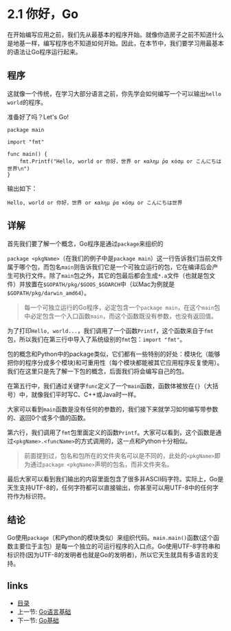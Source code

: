 # 2.1 你好，Go

在开始编写应用之前，我们先从最基本的程序开始。就像你造房子之前不知道什么是地基一样，编写程序也不知道如何开始。因此，在本节中，我们要学习用最基本的语法让Go程序运行起来。

## 程序

这就像一个传统，在学习大部分语言之前，你先学会如何编写一个可以输出`hello world`的程序。

准备好了吗？Let's Go!

	package main

	import "fmt"

	func main() {
		fmt.Printf("Hello, world or 你好，世界 or καλημ ́ρα κóσμ or こんにちは世界\n")
	}

输出如下：

	Hello, world or 你好，世界 or καλημ ́ρα κóσμ or こんにちは世界

## 详解
首先我们要了解一个概念，Go程序是通过`package`来组织的

`package <pkgName>`（在我们的例子中是`package main`）这一行告诉我们当前文件属于哪个包，而包名`main`则告诉我们它是一个可独立运行的包，它在编译后会产生可执行文件。除了`main`包之外，其它的包最后都会生成`*.a`文件（也就是包文件）并放置在`$GOPATH/pkg/$GOOS_$GOARCH`中（以Mac为例就是`$GOPATH/pkg/darwin_amd64`）。

>每一个可独立运行的Go程序，必定包含一个`package main`，在这个`main`包中必定包含一个入口函数`main`，而这个函数既没有参数，也没有返回值。

为了打印`Hello, world...`，我们调用了一个函数`Printf`，这个函数来自于`fmt`包，所以我们在第三行中导入了系统级别的`fmt`包：`import "fmt"`。

包的概念和Python中的package类似，它们都有一些特别的好处：模块化（能够把你的程序分成多个模块)和可重用性（每个模块都能被其它应用程序反复使用）。我们在这里只是先了解一下包的概念，后面我们将会编写自己的包。

在第五行中，我们通过关键字`func`定义了一个`main`函数，函数体被放在`{}`（大括号）中，就像我们平时写C、C++或Java时一样。

大家可以看到`main`函数是没有任何的参数的，我们接下来就学习如何编写带参数的、返回0个或多个值的函数。

第六行，我们调用了`fmt`包里面定义的函数`Printf`。大家可以看到，这个函数是通过`<pkgName>.<funcName>`的方式调用的，这一点和Python十分相似。

>前面提到过，包名和包所在的文件夹名可以是不同的，此处的`<pkgName>`即为通过`package <pkgName>`声明的包名，而非文件夹名。

最后大家可以看到我们输出的内容里面包含了很多非ASCII码字符。实际上，Go是天生支持UTF-8的，任何字符都可以直接输出，你甚至可以用UTF-8中的任何字符作为标识符。


## 结论

Go使用`package`（和Python的模块类似）来组织代码。`main.main()`函数(这个函数主要位于主包）是每一个独立的可运行程序的入口点。Go使用UTF-8字符串和标识符(因为UTF-8的发明者也就是Go的发明者)，所以它天生就具有多语言的支持。

## links
   * [目录](<preface.md>)
   * 上一节: [Go语言基础](<02.0.md>)
   * 下一节: [Go基础](<02.2.md>)
